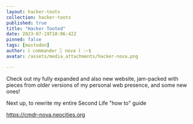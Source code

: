```yaml
---
layout: hacker-toots
collection: hacker-toots
published: true
title: "Hacker Tooted"
date: 2023-07-19T18:06:42Z
pinned: false
tags: [mastodon]
author: ⸸ commander ░ nova ⸸ :~$
avatar: /assets/media_attachments/hacker-nova.png

---
```


<p>Check out my fully expanded and also new website, jam-packed with pieces from older versions of my personal web presence, and some new ones!</p><p>Next up, to rewrite my entire Second Life &quot;how to&quot; guide</p><p><a href="https://cmdr-nova.neocities.org" target="_blank" rel="nofollow noopener noreferrer" translate="no"><span class="invisible">https://</span><span class="">cmdr-nova.neocities.org</span><span class="invisible"></span></a></p>


